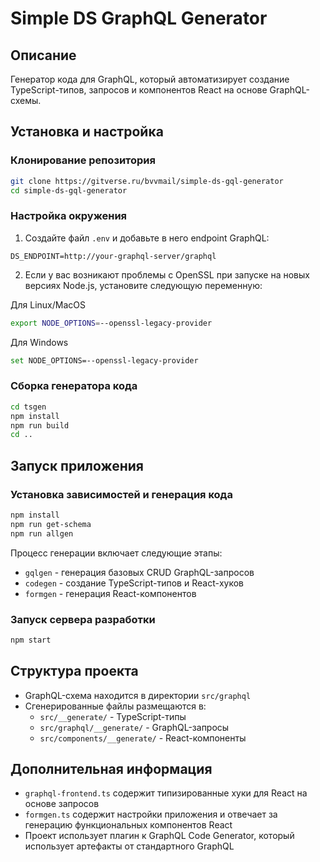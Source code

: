 # Simple DS GraphQL Generator

## Описание
Генератор кода для GraphQL, который автоматизирует создание TypeScript-типов, запросов и компонентов React на основе GraphQL-схемы.

## Установка и настройка

### Клонирование репозитория
```bash
git clone https://gitverse.ru/bvvmail/simple-ds-gql-generator
cd simple-ds-gql-generator
```

### Настройка окружения
1. Создайте файл `.env` и добавьте в него endpoint GraphQL:
```
DS_ENDPOINT=http://your-graphql-server/graphql
```

2. Если у вас возникают проблемы с OpenSSL при запуске на новых версиях Node.js, установите следующую переменную:

Для Linux/MacOS
```bash
export NODE_OPTIONS=--openssl-legacy-provider
```

Для Windows
```bash
set NODE_OPTIONS=--openssl-legacy-provider
```


### Сборка генератора кода
```bash
cd tsgen
npm install
npm run build
cd ..
```

## Запуск приложения

### Установка зависимостей и генерация кода
```bash
npm install
npm run get-schema
npm run allgen
```

Процесс генерации включает следующие этапы:
- `gqlgen` - генерация базовых CRUD GraphQL-запросов
- `codegen` - создание TypeScript-типов и React-хуков
- `formgen` - генерация React-компонентов

### Запуск сервера разработки
```bash
npm start
```

## Структура проекта
- GraphQL-схема находится в директории `src/graphql`
- Сгенерированные файлы размещаются в:
  - `src/__generate/` - TypeScript-типы
  - `src/graphql/__generate/` - GraphQL-запросы
  - `src/components/__generate/` - React-компоненты

## Дополнительная информация
- `graphql-frontend.ts` содержит типизированные хуки для React на основе запросов
- `formgen.ts` содержит настройки приложения и отвечает за генерацию функциональных компонентов React
- Проект использует плагин к GraphQL Code Generator, который использует артефакты от стандартного GraphQL
